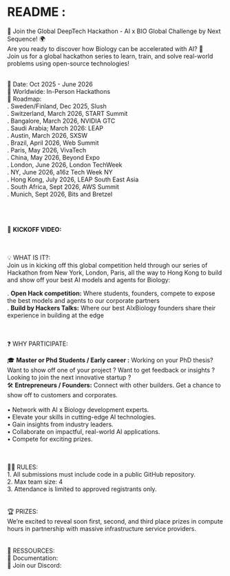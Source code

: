 # README :


🚀 Join the Global DeepTech Hackathon - AI x BIO Global Challenge by Next Sequence! 🌍 <br> 
Are you ready to discover how Biology can be accelerated with AI? 🌟 <br> 
Join us for a global hackathon series to learn, train, and solve real-world problems using open-source technologies!

<br> 
📅 Date: Oct 2025 - June 2026 <br> 
📍 Worldwide: In-Person Hackathons <br> 
🚀 Roadmap:  <br> 
. Sweden/Finland, Dec 2025, Slush  <br> 
. Switzerland, March 2026, START Summit  <br> 
. Bangalore, March 2026, NVIDIA GTC  <br> 
. Saudi Arabia; March 2026: LEAP  <br> 
. Austin, March 2026, SXSW  <br> 
. Brazil, April 2026, Web Summit  <br> 
. Paris, May 2026, VivaTech  <br> 
. China, May 2026, Beyond Expo  <br> 
. London, June 2026, London TechWeek  <br> 
. NY, June 2026, a16z Tech Week NY  <br> 
. Hong Kong, July 2026, LEAP South East Asia  <br> 
. South Africa, Sept 2026, AWS Summit  <br> 
. Munich, Sept 2026, Bits and Bretzel  <br> 


<br> 
<br> 
<br> 

🎥 **KICKOFF VIDEO:**

<br> 
<br> 
💡 WHAT IS IT?: <br> 
Join us in kicking off this global competition held through our series of Hackathon from New York, London, Paris, all the way to Hong Kong to build and show off your best AI models and agents for Biology: 

. **Open Hack competition:** Where students, founders, compete to expose the best models and agents to our corporate partners <br> 
. **Build by Hackers Talks:** Where our best AIxBiology founders share their experience in building at the edge


<br> 
<br> 
❓  WHY PARTICIPATE:

🎓 **Master or Phd Students / Early career :**
Working on your PhD thesis? Want to show off one of your project ? Want to get feedback or insights ? Looking to join the next innovative startup ? <br> 
🛠️ **Entrepreneurs / Founders:**
Connect with other builders. Get a chance to show off to customers and corporates.
<br> 
<br> 
​• Network with AI x Biology development experts. <br> 
​​• Elevate your skills in cutting-edge AI technologies. <br> 
​​• Gain insights from industry leaders. <br> 
​​• Collaborate on impactful, real-world AI applications.<br> 
​​• Compete for exciting prizes.<br> 

<br> 
<br> 
🧑‍💻 RULES: <br> 
1. All submissions must include code in a public GitHub repository.<br> 
2. Max team size: 4 <br> 
3. Attendance is limited to approved registrants only.<br> 

<br> 
<br> 
🏆 PRIZES: <br> 
We’re excited to reveal soon first, second, and third place prizes in compute hours in partnership with massive infrastructure service providers.

<br> 
<br> 
<br> 
📖 RESSOURCES: <br> 
🤗 Documentation:  <br> 
👥 Join our Discord: 



